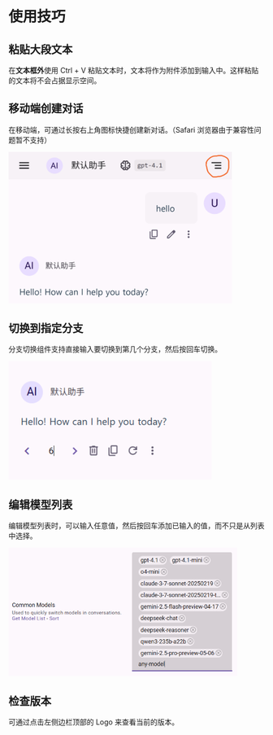 # 使用技巧

## 粘贴大段文本

在**文本框外**使用 Ctrl + V 粘贴文本时，文本将作为附件添加到输入中。这样粘贴的文本将不会占据显示空间。

## 移动端创建对话

在移动端，可通过长按右上角图标快捷创建新对话。（Safari 浏览器由于兼容性问题暂不支持）

<img src="./res/mobile-create-dialog.png" width="440">

## 切换到指定分支

分支切换组件支持直接输入要切换到第几个分支，然后按回车切换。

<img src="./res/input-switch-branch.png" width="400">

## 编辑模型列表

编辑模型列表时，可以输入任意值，然后按回车添加已输入的值，而不只是从列表中选择。

<img src="./res/model-list-add-value.png" width="450">

## 检查版本

可通过点击左侧边栏顶部的 Logo 来查看当前的版本。

